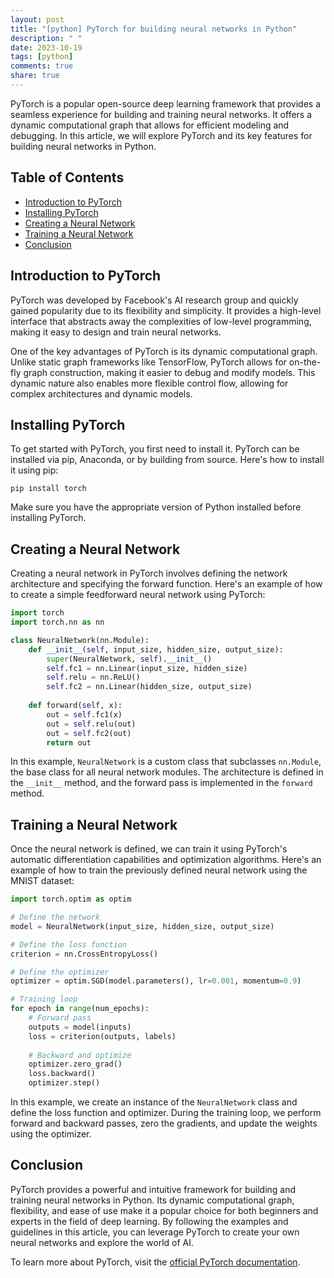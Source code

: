 ```yaml
---
layout: post
title: "[python] PyTorch for building neural networks in Python"
description: " "
date: 2023-10-19
tags: [python]
comments: true
share: true
---
```


PyTorch is a popular open-source deep learning framework that provides a seamless experience for building and training neural networks. It offers a dynamic computational graph that allows for efficient modeling and debugging. In this article, we will explore PyTorch and its key features for building neural networks in Python.

## Table of Contents

- [Introduction to PyTorch](#introduction-to-pytorch)
- [Installing PyTorch](#installing-pytorch)
- [Creating a Neural Network](#creating-a-neural-network)
- [Training a Neural Network](#training-a-neural-network)
- [Conclusion](#conclusion)

## Introduction to PyTorch

PyTorch was developed by Facebook's AI research group and quickly gained popularity due to its flexibility and simplicity. It provides a high-level interface that abstracts away the complexities of low-level programming, making it easy to design and train neural networks.

One of the key advantages of PyTorch is its dynamic computational graph. Unlike static graph frameworks like TensorFlow, PyTorch allows for on-the-fly graph construction, making it easier to debug and modify models. This dynamic nature also enables more flexible control flow, allowing for complex architectures and dynamic models.

## Installing PyTorch

To get started with PyTorch, you first need to install it. PyTorch can be installed via pip, Anaconda, or by building from source. Here's how to install it using pip:

```shell
pip install torch
```

Make sure you have the appropriate version of Python installed before installing PyTorch.

## Creating a Neural Network

Creating a neural network in PyTorch involves defining the network architecture and specifying the forward function. Here's an example of how to create a simple feedforward neural network using PyTorch:

```python
import torch
import torch.nn as nn

class NeuralNetwork(nn.Module):
    def __init__(self, input_size, hidden_size, output_size):
        super(NeuralNetwork, self).__init__()
        self.fc1 = nn.Linear(input_size, hidden_size)
        self.relu = nn.ReLU()
        self.fc2 = nn.Linear(hidden_size, output_size)
        
    def forward(self, x):
        out = self.fc1(x)
        out = self.relu(out)
        out = self.fc2(out)
        return out
```

In this example, `NeuralNetwork` is a custom class that subclasses `nn.Module`, the base class for all neural network modules. The architecture is defined in the `__init__` method, and the forward pass is implemented in the `forward` method.

## Training a Neural Network

Once the neural network is defined, we can train it using PyTorch's automatic differentiation capabilities and optimization algorithms. Here's an example of how to train the previously defined neural network using the MNIST dataset:

```python
import torch.optim as optim

# Define the network
model = NeuralNetwork(input_size, hidden_size, output_size)

# Define the loss function
criterion = nn.CrossEntropyLoss()

# Define the optimizer
optimizer = optim.SGD(model.parameters(), lr=0.001, momentum=0.9)

# Training loop
for epoch in range(num_epochs):
    # Forward pass
    outputs = model(inputs)
    loss = criterion(outputs, labels)
    
    # Backward and optimize
    optimizer.zero_grad()
    loss.backward()
    optimizer.step()
```

In this example, we create an instance of the `NeuralNetwork` class and define the loss function and optimizer. During the training loop, we perform forward and backward passes, zero the gradients, and update the weights using the optimizer.

## Conclusion

PyTorch provides a powerful and intuitive framework for building and training neural networks in Python. Its dynamic computational graph, flexibility, and ease of use make it a popular choice for both beginners and experts in the field of deep learning. By following the examples and guidelines in this article, you can leverage PyTorch to create your own neural networks and explore the world of AI. 

To learn more about PyTorch, visit the [official PyTorch documentation](https://pytorch.org/docs/stable/index.html).